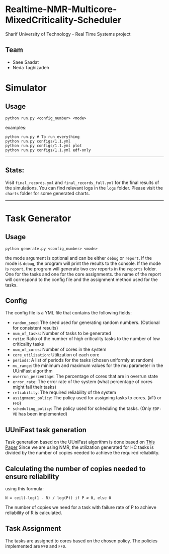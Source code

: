 # Realtime-NMR-Multicore-MixedCriticality-Scheduler
Sharif University of Technology - Real Time Systems project

## Team
- Saee Saadat
- Neda Taghizadeh

# Simulator
## Usage
```shell
python run.py <config_number> <mode>
```
examples:
```shell
python run.py # To run everything
python run.py configs/1.1.yml
python run.py configs/1.1.yml plot
python run.py configs/1.1.yml edf-only
```
---
## Stats: 
Visit `final_records.yml` and `final_records_full.yml` for the final results of the simulations.
You can find relevant logs in the `logs` folder.
Please visit the `charts` folder for some generated charts.

___
# Task Generator

## Usage
```shell
python generate.py <config_number> <mode>
```
the mode argument is optional and can be either `debug` or `report`.
If the mode is `debug`, the program will print the results to the console.
If the mode is `report`, the program will generate two csv reports in the `reports` folder. One for the tasks and one for the core assignments.
the name of the report will correspond to the config file and the assignment method used for the tasks.

## Config
The config file is a YML file that contains the following fields:
- `random_seed`: The seed used for generating random numbers. (Optional for consistent results)
- `num_of_tasks`: Number of tasks to be generated
- `ratio`: Ratio of the number of high criticality tasks to the number of low criticality tasks
- `num_of_cores`: Number of cores in the system
- `core_utilization`: Utilization of each core
- `periods`: A list of periods for the tasks (chosen uniformly at random)
- `mu_range`: the minimum and maximum values for the mu parameter in the UUniFast algorithm
- `overrun_percentage`: The percentage of cores that are in overrun state
- `error_rate`: The error rate of the system (what percentage of cores might fail their tasks)
- `reliability`: The required reliability of the system 
- `assignment_policy`: The policy used for assigning tasks to cores. (`WFD` or `FFD`)
- `scheduling_policy`: The policy used for scheduling the tasks. (Only `EDF-VD` has been implemented)


## UUniFast task generation
Task generation based on the UUniFast algorithm is done based on [This Paper](https://sharif.edu/~ansari/pdfs/LETR-MC.pdf)
Since we are using NMR, the utilization generated for HC tasks is divided by the number of copies needed to achieve the required reliability.


## Calculating the number of copies needed to ensure reliability
using this formula:
```
N = ceil(-log(1 - R) / log(P)) if P ≠ 0, else 0
```
The number of copies we need for a task with failure rate of P to achieve reliability of R is calculated.

## Task Assignment
The tasks are assigned to cores based on the chosen policy. The policies implemented are `WFD` and `FFD`.
